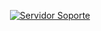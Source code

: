 
<div align="center">

[![Servidor Soporte](https://discord.com/api/guilds/908339058701402144/embed.png?style=banner2)](https://discord.gg/fvbKS6sa9t)
</div>
